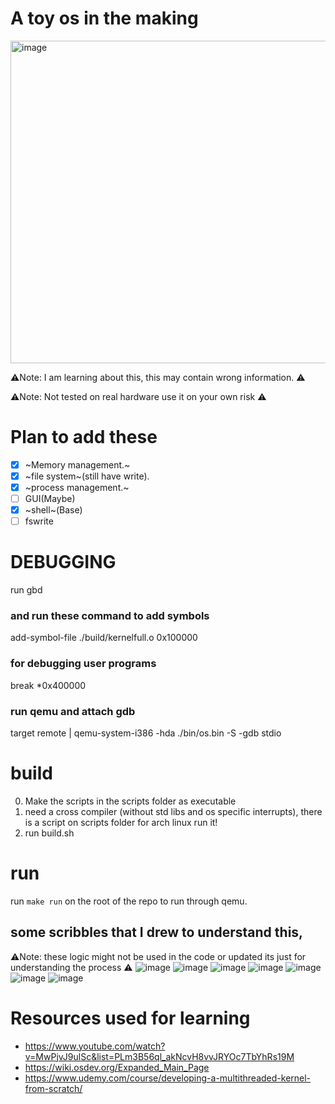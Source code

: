 # A toy os in the making
<img width="772" height="516" alt="image" src="https://github.com/user-attachments/assets/88723786-2308-4c11-99ac-b42f87fc6bfa" />

⚠️Note: I am learning about this, this may contain wrong information. ⚠️

⚠️Note: Not tested on real hardware use it on your own risk ⚠️

# Plan to add these
- [X] ~Memory management.~
- [X] ~file system~(still have write).
- [X] ~process management.~
- [ ] GUI(Maybe)
- [X] ~shell~(Base)
- [ ] fswrite

# DEBUGGING
run gbd
### and run these command to add symbols
add-symbol-file ./build/kernelfull.o 0x100000
### for debugging user programs 
break *0x400000
### run qemu and attach gdb
target remote | qemu-system-i386 -hda ./bin/os.bin -S -gdb stdio


# build
0. Make the scripts in the scripts folder as executable 
1. need a cross compiler (without std libs and os specific interrupts), there is a script on scripts folder for arch linux run it!
2. run build.sh
# run 
run ` make run ` on the root of the repo to run through qemu.

## some scribbles that I drew to understand this,
⚠️Note: these logic might not be used in the code or updated its just for understanding the process ⚠️
![image](https://github.com/user-attachments/assets/30e8c316-8652-4c3a-966f-3ad3f4920f23)
![image](https://github.com/user-attachments/assets/133aceda-8dec-44b2-aeb6-c8d70412998e)
![image](https://github.com/user-attachments/assets/34ba65ff-f23e-42c0-a48b-0be627c312cd)
![image](https://github.com/user-attachments/assets/f4d41a09-b167-4127-aad5-80178e15da96)
![image](https://github.com/user-attachments/assets/2b51df3a-2431-4abf-b533-af5c8c79feee)
![image](https://github.com/user-attachments/assets/b5527996-0592-4b58-ad60-78faf978f62f)
![image](https://github.com/user-attachments/assets/e5a2c860-e25d-472d-b619-d7ce9b057faa)

# Resources used for learning
- https://www.youtube.com/watch?v=MwPjvJ9ulSc&list=PLm3B56ql_akNcvH8vvJRYOc7TbYhRs19M
- https://wiki.osdev.org/Expanded_Main_Page
- https://www.udemy.com/course/developing-a-multithreaded-kernel-from-scratch/
